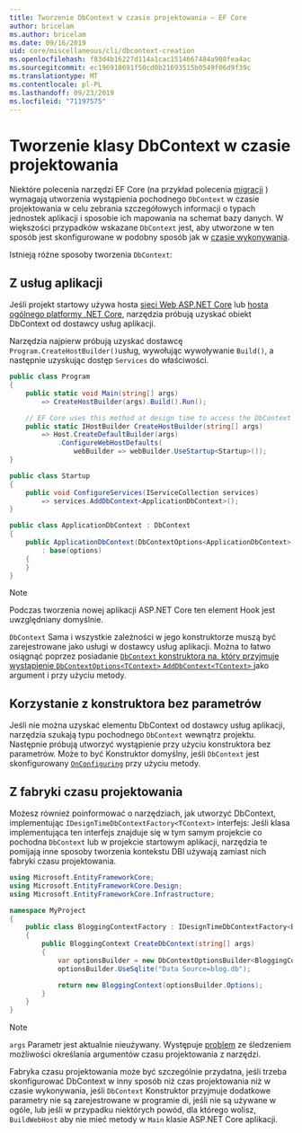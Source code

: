 ```yaml
---
title: Tworzenie DbContext w czasie projektowania — EF Core
author: bricelam
ms.author: bricelam
ms.date: 09/16/2019
uid: core/miscellaneous/cli/dbcontext-creation
ms.openlocfilehash: f83d4b16227d114a1cac1514667484a908fea4ac
ms.sourcegitcommit: ec196918691f50cd0b21693515b0549f06d9f39c
ms.translationtype: MT
ms.contentlocale: pl-PL
ms.lasthandoff: 09/23/2019
ms.locfileid: "71197575"
---
```

<a name="design-time-dbcontext-creation"></a>Tworzenie klasy DbContext w czasie projektowania
==============================
Niektóre polecenia narzędzi EF Core (na przykład polecenia [migracji][1] ) wymagają utworzenia wystąpienia pochodnego `DbContext` w czasie projektowania w celu zebrania szczegółowych informacji o typach jednostek aplikacji i sposobie ich mapowania na schemat bazy danych. W większości przypadków wskazane `DbContext` jest, aby utworzone w ten sposób jest skonfigurowane w podobny sposób jak w [czasie wykonywania][2].

Istnieją różne sposoby tworzenia `DbContext`:

<a name="from-application-services"></a>Z usług aplikacji
-------------------------
Jeśli projekt startowy używa hosta [sieci Web ASP.NET Core][3] lub [hosta ogólnego platformy .NET Core][4], narzędzia próbują uzyskać obiekt DbContext od dostawcy usług aplikacji.

Narzędzia najpierw próbują uzyskać dostawcę `Program.CreateHostBuilder()`usług, wywołując wywoływanie `Build()`, a następnie uzyskując dostęp `Services` do właściwości.

``` csharp
public class Program
{
    public static void Main(string[] args)
        => CreateHostBuilder(args).Build().Run();

    // EF Core uses this method at design time to access the DbContext
    public static IHostBuilder CreateHostBuilder(string[] args)
        => Host.CreateDefaultBuilder(args)
            .ConfigureWebHostDefaults(
                webBuilder => webBuilder.UseStartup<Startup>());
}

public class Startup
{
    public void ConfigureServices(IServiceCollection services)
        => services.AddDbContext<ApplicationDbContext>();
}

public class ApplicationDbContext : DbContext
{
    public ApplicationDbContext(DbContextOptions<ApplicationDbContext> options)
        : base(options)
    {
    }
}
```

> [!NOTE]
> Podczas tworzenia nowej aplikacji ASP.NET Core ten element Hook jest uwzględniany domyślnie.

`DbContext` Sama i wszystkie zależności w jego konstruktorze muszą być zarejestrowane jako usługi w dostawcy usług aplikacji. Można to łatwo osiągnąć poprzez posiadanie [ `DbContext` konstruktora na, który przyjmuje wystąpienie `DbContextOptions<TContext>` ][5] [ `AddDbContext<TContext>` ][6]jako argument i przy użyciu metody.

<a name="using-a-constructor-with-no-parameters"></a>Korzystanie z konstruktora bez parametrów
--------------------------------------
Jeśli nie można uzyskać elementu DbContext od dostawcy usług aplikacji, narzędzia szukają typu pochodnego `DbContext` wewnątrz projektu. Następnie próbują utworzyć wystąpienie przy użyciu konstruktora bez parametrów. Może to być Konstruktor domyślny, jeśli `DbContext` jest skonfigurowany [`OnConfiguring`][7] przy użyciu metody.

<a name="from-a-design-time-factory"></a>Z fabryki czasu projektowania
--------------------------
Możesz również poinformować o narzędziach, jak utworzyć DbContext, implementując `IDesignTimeDbContextFactory<TContext>` interfejs: Jeśli klasa implementująca ten interfejs znajduje się w tym samym projekcie co pochodna `DbContext` lub w projekcie startowym aplikacji, narzędzia te pomijają inne sposoby tworzenia kontekstu DBI używają zamiast nich fabryki czasu projektowania.

``` csharp
using Microsoft.EntityFrameworkCore;
using Microsoft.EntityFrameworkCore.Design;
using Microsoft.EntityFrameworkCore.Infrastructure;

namespace MyProject
{
    public class BloggingContextFactory : IDesignTimeDbContextFactory<BloggingContext>
    {
        public BloggingContext CreateDbContext(string[] args)
        {
            var optionsBuilder = new DbContextOptionsBuilder<BloggingContext>();
            optionsBuilder.UseSqlite("Data Source=blog.db");

            return new BloggingContext(optionsBuilder.Options);
        }
    }
}
```

> [!NOTE]
> `args` Parametr jest aktualnie nieużywany. Występuje [problem][8] ze śledzeniem możliwości określania argumentów czasu projektowania z narzędzi.

Fabryka czasu projektowania może być szczególnie przydatna, jeśli trzeba skonfigurować DbContext w inny sposób niż czas projektowania niż w czasie wykonywania, jeśli `DbContext` Konstruktor przyjmuje dodatkowe parametry nie są zarejestrowane w programie di, jeśli nie są używane w ogóle, lub jeśli w przypadku niektórych powód, dla którego wolisz, `BuildWebHost` aby nie mieć metody w `Main` klasie ASP.NET Core aplikacji.

  [1]: xref:core/managing-schemas/migrations/index
  [2]: xref:core/miscellaneous/configuring-dbcontext
  [3]: /aspnet/core/fundamentals/host/web-host
  [4]: /aspnet/core/fundamentals/host/generic-host
  [5]: xref:core/miscellaneous/configuring-dbcontext#constructor-argument
  [6]: xref:core/miscellaneous/configuring-dbcontext#using-dbcontext-with-dependency-injection
  [7]: xref:core/miscellaneous/configuring-dbcontext#onconfiguring
  [8]: https://github.com/aspnet/EntityFrameworkCore/issues/8332
